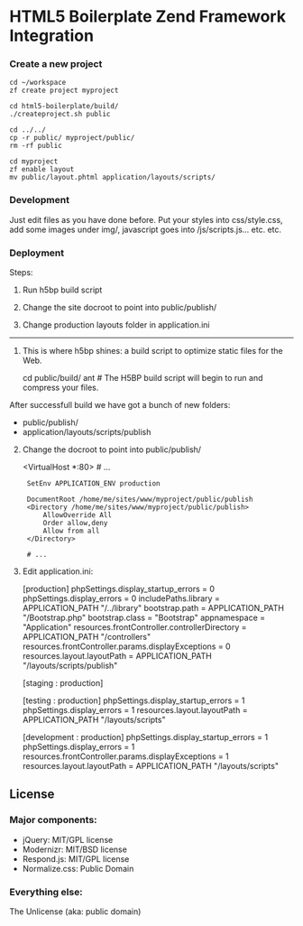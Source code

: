 # HTML5 Boilerplate Zend Framework Integration

### Create a new project

    cd ~/workspace
    zf create project myproject

    cd html5-boilerplate/build/
    ./createproject.sh public

    cd ../../
    cp -r public/ myproject/public/
    rm -rf public

    cd myproject
    zf enable layout
    mv public/layout.phtml application/layouts/scripts/

### Development

Just edit files as you have done before. Put your styles into css/style.css, add some images under img/, javascript goes into /js/scripts.js... etc. etc.

### Deployment

Steps:

1) Run h5bp build script

2) Change the site docroot to point into public/publish/

3) Change production layouts folder in application.ini

---

1) This is where h5bp shines: a build script to optimize static files for the Web.

    cd public/build/
    ant # The H5BP build script will begin to run and compress your files.

After successfull build we have got a bunch of new folders:

- public/publish/
- application/layouts/scripts/publish

2) Change the docroot to point into public/publish/

    <VirtualHost *:80>
        # ...

        SetEnv APPLICATION_ENV production

    	DocumentRoot /home/me/sites/www/myproject/public/publish
    	<Directory /home/me/sites/www/myproject/public/publish>
	    	AllowOverride All
		    Order allow,deny
    		Allow from all
	    </Directory>

        # ...
    </VirtualHost>

3) Edit application.ini:

    [production]
    phpSettings.display_startup_errors = 0
    phpSettings.display_errors = 0
    includePaths.library = APPLICATION_PATH "/../library"
    bootstrap.path = APPLICATION_PATH "/Bootstrap.php"
    bootstrap.class = "Bootstrap"
    appnamespace = "Application"
    resources.frontController.controllerDirectory = APPLICATION_PATH "/controllers"
    resources.frontController.params.displayExceptions = 0
    resources.layout.layoutPath = APPLICATION_PATH "/layouts/scripts/publish"

    [staging : production]

    [testing : production]
    phpSettings.display_startup_errors = 1
    phpSettings.display_errors = 1
    resources.layout.layoutPath = APPLICATION_PATH "/layouts/scripts"

    [development : production]
    phpSettings.display_startup_errors = 1
    phpSettings.display_errors = 1
    resources.frontController.params.displayExceptions = 1
    resources.layout.layoutPath = APPLICATION_PATH "/layouts/scripts"

## License

### Major components:

* jQuery: MIT/GPL license
* Modernizr: MIT/BSD license
* Respond.js: MIT/GPL license
* Normalize.css: Public Domain

### Everything else:

The Unlicense (aka: public domain)
